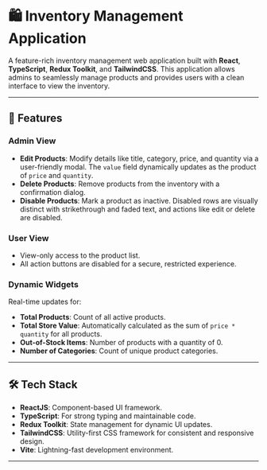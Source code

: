 # 🛍️ Inventory Management Application

A feature-rich inventory management web application built with **React**, **TypeScript**, **Redux Toolkit**, and **TailwindCSS**. This application allows admins to seamlessly manage products and provides users with a clean interface to view the inventory.

---

## 🚀 Features

### **Admin View**
- **Edit Products**: Modify details like title, category, price, and quantity via a user-friendly modal. The `value` field dynamically updates as the product of `price` and `quantity`.
- **Delete Products**: Remove products from the inventory with a confirmation dialog.
- **Disable Products**: Mark a product as inactive. Disabled rows are visually distinct with strikethrough and faded text, and actions like edit or delete are disabled.

### **User View**
- View-only access to the product list.
- All action buttons are disabled for a secure, restricted experience.

### **Dynamic Widgets**
Real-time updates for:
- **Total Products**: Count of all active products.
- **Total Store Value**: Automatically calculated as the sum of `price * quantity` for all products.
- **Out-of-Stock Items**: Number of products with a quantity of 0.
- **Number of Categories**: Count of unique product categories.

---

## 🛠️ Tech Stack

- **ReactJS**: Component-based UI framework.
- **TypeScript**: For strong typing and maintainable code.
- **Redux Toolkit**: State management for dynamic UI updates.
- **TailwindCSS**: Utility-first CSS framework for consistent and responsive design.
- **Vite**: Lightning-fast development environment.

---


